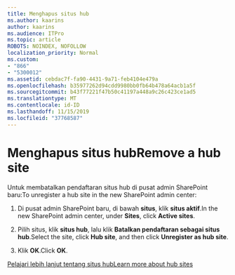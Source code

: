 ```yaml
---
title: Menghapus situs hub
ms.author: kaarins
author: kaarins
ms.audience: ITPro
ms.topic: article
ROBOTS: NOINDEX, NOFOLLOW
localization_priority: Normal
ms.custom:
- "866"
- "5300012"
ms.assetid: cebdac7f-fa90-4431-9a71-feb4104e479a
ms.openlocfilehash: b35977262d94cdd9980bb0fb64b478a64acb1a5f
ms.sourcegitcommit: b43f77221f47b50c41197a448a9c26c423ce1ad5
ms.translationtype: MT
ms.contentlocale: id-ID
ms.lasthandoff: 11/15/2019
ms.locfileid: "37768587"
---
```

# <a name="remove-a-hub-site"></a><span data-ttu-id="0b4a4-102">Menghapus situs hub</span><span class="sxs-lookup"><span data-stu-id="0b4a4-102">Remove a hub site</span></span>

<span data-ttu-id="0b4a4-103">Untuk membatalkan pendaftaran situs hub di pusat admin SharePoint baru:</span><span class="sxs-lookup"><span data-stu-id="0b4a4-103">To unregister a hub site in the new SharePoint admin center:</span></span>
  
1. <span data-ttu-id="0b4a4-104">Di pusat admin SharePoint baru, di bawah **situs**, klik **situs aktif**.</span><span class="sxs-lookup"><span data-stu-id="0b4a4-104">In the new SharePoint admin center, under **Sites**, click **Active sites**.</span></span>

2. <span data-ttu-id="0b4a4-105">Pilih situs, klik **situs hub**, lalu klik **Batalkan pendaftaran sebagai situs hub**.</span><span class="sxs-lookup"><span data-stu-id="0b4a4-105">Select the site, click **Hub site**, and then click **Unregister as hub site**.</span></span>

3. <span data-ttu-id="0b4a4-106">Klik **OK**.</span><span class="sxs-lookup"><span data-stu-id="0b4a4-106">Click **OK**.</span></span>

[<span data-ttu-id="0b4a4-107">Pelajari lebih lanjut tentang situs hub</span><span class="sxs-lookup"><span data-stu-id="0b4a4-107">Learn more about hub sites</span></span>](https://support.office.com/article/what-is-a-sharepoint-hub-site-fe26ae84-14b7-45b6-a6d1-948b3966427f)
  